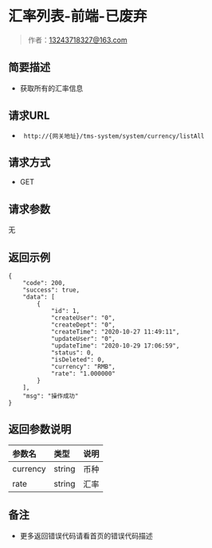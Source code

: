 # 汇率列表-前端-已废弃

> 作者：13243718327@163.com

## 简要描述

- 获取所有的汇率信息

## 请求URL
- ` http://{网关地址}/tms-system/system/currency/listAll`
  
## 请求方式
- GET 

## 请求参数
无

## 返回示例 

``` 
{
    "code": 200,
    "success": true,
    "data": [
        {
            "id": 1,
            "createUser": "0",
            "createDept": "0",
            "createTime": "2020-10-27 11:49:11",
            "updateUser": "0",
            "updateTime": "2020-10-29 17:06:59",
            "status": 0,
            "isDeleted": 0,
            "currency": "RMB",
            "rate": "1.000000"
        }
    ],
    "msg": "操作成功"
}
```

## 返回参数说明 

|参数名|类型|说明|
|:-----  |:-----|-----                           |
|currency |string   |币种  |
|rate |string   |汇率  |

## 备注 

- 更多返回错误代码请看首页的错误代码描述